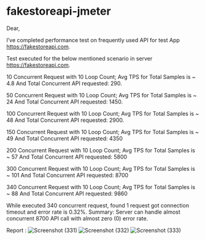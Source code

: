 # fakestoreapi-jmeter
Dear,

I’ve completed performance test on frequently used API for test App https://fakestoreapi.com.

Test executed for the below mentioned scenario in server https://fakestoreapi.com.

10 Concurrent Request with 10 Loop Count; Avg TPS for Total Samples is ~ 4.8 And Total Concurrent API requested: 290.

50 Concurrent Request with 10 Loop Count; Avg TPS for Total Samples is ~ 24 And Total Concurrent API requested: 1450.

100 Concurrent Request with 10 Loop Count; Avg TPS for Total Samples is ~ 48 And Total Concurrent API requested: 2900.

150 Concurrent Request with 10 Loop Count; Avg TPS for Total Samples is ~ 49 And Total Concurrent API requested: 4350

200 Concurrent Request with 10 Loop Count; Avg TPS for Total Samples is ~ 57 And Total Concurrent API requested: 5800

300 Concurrent Request with 10 Loop Count; Avg TPS for Total Samples is ~ 101 And Total Concurrent API requested: 8700

340 Concurrent Request with 10 Loop Count; Avg TPS for Total Samples is ~ 88 And Total Concurrent API requested: 9860

While executed 340 concurrent request, found 1 request got connection timeout and error rate is 0.32%.
Summary: Server can handle almost concurrent 8700 API call with almost zero (0) error rate.

Report :
![Screenshot (331)](https://github.com/Swarna2509/Jmeter_bookingapi/assets/72212832/bf8942db-9b9c-425f-b272-41635c861bd2)
![Screenshot (332)](https://github.com/Swarna2509/Jmeter_bookingapi/assets/72212832/a4050c9e-c713-468d-9701-0aeb5ed4eb8c)
![Screenshot (333)](https://github.com/Swarna2509/Jmeter_bookingapi/assets/72212832/e003f812-0780-46b7-a457-8a1e1f861304)

